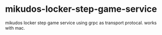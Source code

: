 # mikudos-locker-step-game-service
mikudos locker step game service using grpc as transport protocal. works with mac.
